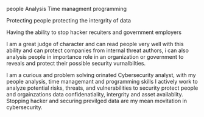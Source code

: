 people Analysis
Time managment
programming

Protecting people
protecting the intergrity of data


Having the ability to stop hacker
recuiters and government employers

I am a great judge of character and can read people very well with this 
ability and can protect companies from internal threat authors, i can 
also analysis people in importance role in an organization or government 
to reveals and protect their possible security vurnalbilties. 

I am a curious and problem solving orinated Cybersecurity analyst, with
my people analysis, time managemant and programming skills I actively work
 to analyze potential risks, threats, and vulnerabilities to security protect people and orgainzations data confidenatiality, intergrity and asset availablity. 
Stopping hacker and securing previlged data are my mean movitation in cybersecurity.
